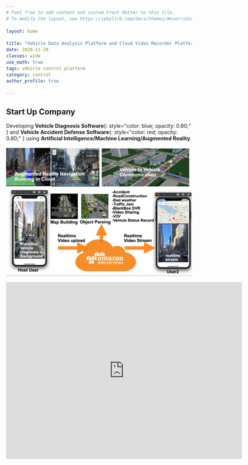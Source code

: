 ```yaml
---
# Feel free to add content and custom Front Matter to this file.
# To modify the layout, see https://jekyllrb.com/docs/themes/#overriding-theme-defaults

layout: home

title: "Vehicle Data Analysis Platform and Cloud Video Recorder Platform"
date: 2020-11-28
classes: wide
use_math: true
tags: vehicle control platform
category: control 
author_profile: true

---
```


## Start Up Company 

Developing **Vehicle Diagnosis Software**{: style="color: blue; opacity: 0.80;" } and **Vehicle Accident Defense Software**{: style="color: red; opacity: 0.80;" } using __Artificial Intelligence/Machine Learning/Augmented Reality__

![totalservice](./assets/images/totalservice.png)

<!-- <iframe src="https://drive.google.com/file/d/1LRvMzvd3-5AodrAcIuREs77gQpPN6sxr/preview"></iframe>
 -->
<div class="embed-container">
  <iframe
      width="640"
      height="480"
      src="https://drive.google.com/file/d/1LRvMzvd3-5AodrAcIuREs77gQpPN6sxr/preview"
      frameborder="0"
      allowfullscreen="">
  </iframe>
</div>